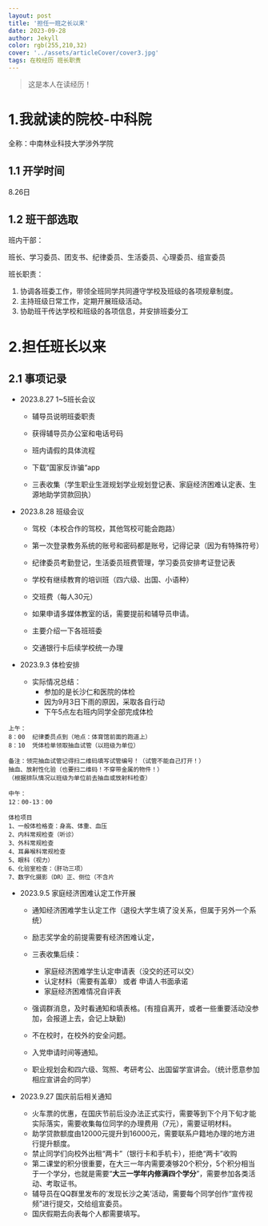 ```yaml
---
layout: post
title: '担任一班之长以来'
date: 2023-09-28
author: Jekyll
color: rgb(255,210,32)
cover: '../assets/articleCover/cover3.jpg'
tags: 在校经历 班长职责
---
```


> 这是本人在读经历！

# 1.我就读的院校-中科院

全称：中南林业科技大学涉外学院



## 1.1 开学时间

8.26日



## 1.2 班干部选取

班内干部：

班长、学习委员、团支书、纪律委员、生活委员、心理委员、组宣委员



班长职责：

1. 协调各班委工作，带领全班同学共同遵守学校及班级的各项规章制度。
2. 主持班级日常工作，定期开展班级活动。
3. 协助班干传达学校和班级的各项信息，并安排班委分工





# 2.担任班长以来

## 2.1 事项记录

- 2023.8.27  1~5班长会议

  - 辅导员说明班委职责
  - 获得辅导员办公室和电话号码

  - 班内请假的具体流程

  - 下载”国家反诈骗“app

  - 三表收集（学生职业生涯规划学业规划登记表、家庭经济困难认定表、生源地助学贷款回执）

- 2023.8.28 班级会议

  - 驾校（本校合作的驾校，其他驾校可能会跑路）

  - 第一次登录教务系统的账号和密码都是账号，记得记录（因为有特殊符号）

  - 纪律委员考勤登记，生活委员班费管理，学习委员安排考证登记表

  - 学校有继续教育的培训班（四六级、出国、小语种）

  - 交班费（每人30元）

  - 如果申请多媒体教室的话，需要提前和辅导员申请。

  - 主要介绍一下各班班委

  - 交通银行卡后续学校统一办理

- 2023.9.3 体检安排
  - 实际情况总结：
    - 参加的是长沙仁和医院的体检
    - 因为9月3日下雨的原因，采取各自行动
    - 下午5点左右班内同学全部完成体检

```
上午：
8：00  纪律委员点到（地点：体育馆前面的跑道上）
8：10  凭体检单领取抽血试管（以班级为单位）

备注：领完抽血试管记得扫二维码填写试管编号！（试管不能自己打开！）
抽血、放射性化验（也要扫二维码！不穿带金属的物件！）
（根据排队情况以班级为单位前去抽血或放射科检查）

中午：
12：00-13：00

体检项目
1、一般体检格查：身高、体重、血压
2、内科常规检查（听诊）
3、外科常规检查
4、耳鼻喉科常规检查
5、眼科（视力）
6、化验室检查：（肝功三项）
7、数字化摄影（DR）正、侧位（不含片
```

- 2023.9.5 家庭经济困难认定工作开展

  - 通知经济困难学生认定工作（退役大学生填了没关系，但属于另外一个系统）

  - 励志奖学金的前提需要有经济困难认定，

  - 三表收集后续：
    - 家庭经济困难学生认定申请表（没交的还可以交）
    - 认定材料（需要有盖章） 或者 申请人书面承诺
    - 家庭经济困难情况自评表
  - 强调群消息，及时看通知和填表格。(有擅自离开，或者一些重要活动没参加，会报道上去，会记上缺勤)

  - 不在校时，在校外的安全问题。

  - 入党申请时间等通知。

  - 职业规划会和四六级、驾照、考研考公、出国留学宣讲会。（统计愿意参加相应宣讲会的同学）

- 2023.9.27 国庆前后相关通知
  - 火车票的优惠，在国庆节前后没办法正式实行，需要等到下个月下旬才能实际落实，需要收集每位同学的办理费用（7元），需要证明材料。
  - 助学贷款额度由12000元提升到16000元，需要联系户籍地办理的地方进行提升额度。
  - 禁止同学们向校外出租“两卡”（银行卡和手机卡），拒绝“两卡”收购
  - 第二课堂的积分很重要，在大三一年内需要凑够20个积分，5个积分相当于一个学分，也就是需要“**大三一学年内修满四个学分**”，需要参加各类活动、考取证书。
  - 辅导员在QQ群里发布的‘发现长沙之美’活动，需要每个同学创作“宣传视频”进行提交，交给组宣委员。
  - 国庆假期去向表每个人都需要填写。
